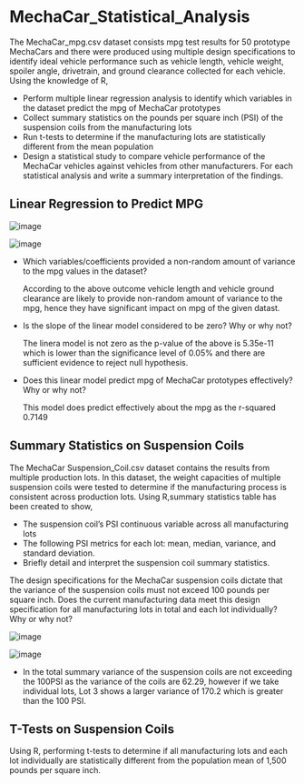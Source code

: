 # MechaCar_Statistical_Analysis
  The MechaCar_mpg.csv dataset consists mpg test results for 50 prototype MechaCars and there were produced using multiple design specifications to identify ideal vehicle         performance such as  vehicle length, vehicle weight, spoiler angle, drivetrain, and ground clearance collected for each vehicle. Using the knowledge of R, 
- Perform multiple linear regression analysis to identify which variables in the dataset predict the mpg of MechaCar prototypes
- Collect summary statistics on the pounds per square inch (PSI) of the suspension coils from the manufacturing lots
- Run t-tests to determine if the manufacturing lots are statistically different from the mean population
- Design a statistical study to compare vehicle performance of the MechaCar vehicles against vehicles from other manufacturers. For each statistical analysis and write a summary interpretation of the findings.

## Linear Regression to Predict MPG

![image](https://user-images.githubusercontent.com/93173498/155427640-de7e4267-cce5-4528-adcb-b3bba7f92048.png)


![image](https://user-images.githubusercontent.com/93173498/155427709-53bc1ac1-3fc3-496f-b88c-3007ac273159.png)


- Which variables/coefficients provided a non-random amount of variance to the mpg values in the dataset?

  According to the above outcome vehicle length and vehicle ground clearance are likely to provide non-random amount of variance to the mpg, hence they have significant impact   on mpg of the given datast. 
- Is the slope of the linear model considered to be zero? Why or why not?

  The linera model is not zero as the p-value of the above is 5.35e-11 which is lower than the significance level of 0.05% and there are sufficient evidence to reject null       hypothesis.
- Does this linear model predict mpg of MechaCar prototypes effectively? Why or why not?

  This model does predict effectively about the mpg as the r-squared 0.7149 
  
## Summary Statistics on Suspension Coils
  The MechaCar Suspension_Coil.csv dataset contains the results from multiple production lots. In this dataset, the weight capacities of multiple suspension coils were tested   to determine if the manufacturing process is consistent across production lots. Using R,summary statistics table has been created to show,

  - The suspension coil’s PSI continuous variable across all manufacturing lots
  - The following PSI metrics for each lot: mean, median, variance, and standard deviation.
  - Briefly detail and interpret the suspension coil summary statistics.
  
The design specifications for the MechaCar suspension coils dictate that the variance of the suspension coils must not exceed 100 pounds per square inch. Does the current manufacturing data meet this design specification for all manufacturing lots in total and each lot individually? Why or why not?

![image](https://user-images.githubusercontent.com/93173498/155432759-52fe2789-3228-48f4-838f-989d1fc02977.png)

![image](https://user-images.githubusercontent.com/93173498/155432832-65223b40-b64b-4d58-8476-b2a1f2f77761.png)


- In the total summary variance of the suspension coils are not exceeding the 100PSI as the variance of the coils are 62.29, however if we take individual lots, Lot 3 shows a larger variance of 170.2 which is greater than the 100 PSI. 

## T-Tests on Suspension Coils

Using R, performing t-tests to determine if all manufacturing lots and each lot individually are statistically different from the population mean of 1,500 pounds per square inch.


